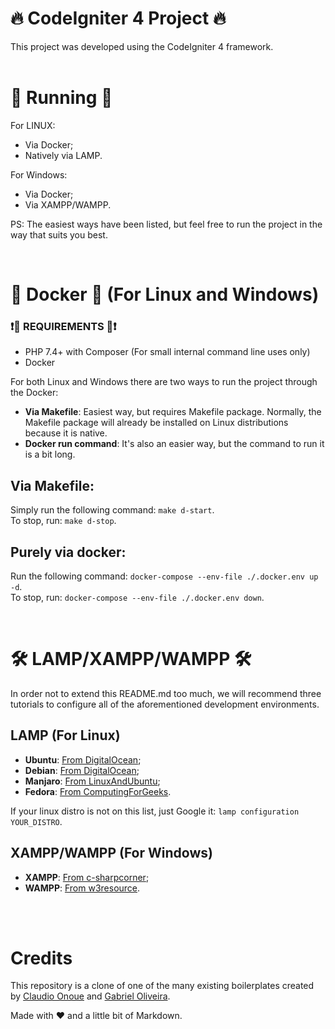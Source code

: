 # 🔥 CodeIgniter 4 Project 🔥

This project was developed using the CodeIgniter 4 framework. <br /><br />

# 🚀 Running 🚀

For LINUX:
- Via Docker;
- Natively via LAMP.

For Windows:
- Via Docker;
- Via XAMPP/WAMPP.

PS: The easiest ways have been listed, but feel free to run the project in the way that suits you best.

<br />

# 🐋 Docker 🐋 (For Linux and Windows)

### ❗🛑 REQUIREMENTS 🛑❗
- PHP 7.4+ with Composer (For small internal command line uses only)
- Docker 

For both Linux and Windows there are two ways to run the project through the Docker:
- **Via Makefile**: Easiest way, but requires Makefile package. Normally, the Makefile package will already be installed on Linux distributions because it is native.
- **Docker run command**: It's also an easier way, but the command to run it is a bit long.

## Via Makefile:

Simply run the following command: `make d-start`. <br />
To stop, run: `make d-stop`.

## Purely via docker:

Run the following command: `docker-compose --env-file ./.docker.env up -d`. <br />
To stop, run: `docker-compose --env-file ./.docker.env down`.

<br />

# 🛠 LAMP/XAMPP/WAMPP 🛠

In order not to extend this README.md too much, we will recommend three tutorials to configure all of the aforementioned development environments.

## LAMP (For Linux)

- **Ubuntu**: [From DigitalOcean](https://www.digitalocean.com/community/tutorials/como-instalar-a-pilha-linux-apache-mysql-php-lamp-no-ubuntu-18-04-pt);
- **Debian**: [From DigitalOcean](https://www.digitalocean.com/community/tutorials/how-to-install-linux-apache-mariadb-php-lamp-stack-debian9-pt);
- **Manjaro**: [From LinuxAndUbuntu](https://www.linuxandubuntu.com/home/install-lamp-on-manjaro);
- **Fedora**: [From ComputingForGeeks](https://computingforgeeks.com/how-to-install-lamp-stack-on-fedora/).

If your linux distro is not on this list, just Google it: `lamp configuration YOUR_DISTRO`.

## XAMPP/WAMPP (For Windows)

- **XAMPP**: [From c-sharpcorner](https://www.c-sharpcorner.com/article/how-to-install-and-configure-xampp-in-windows-10/);
- **WAMPP**: [From w3resource](https://www.w3resource.com/php/installation/install-wamp.php).

<br /><br />

# Credits

This repository is a clone of one of the many existing boilerplates created by [Claudio Onoue](https://github.com/claudioonoue) and [Gabriel Oliveira](https://github.com/gaoliveira21).

Made with ❤ and a little bit of Markdown.